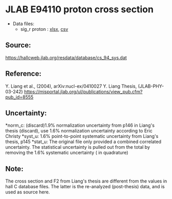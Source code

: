 # JLAB E94110 proton cross section

* Data files: 
  * sig_r proton   : [xlsx](../data/JAM/10044.xlsx), [csv](../data/JAM/csv/10044.csv)   


## Source: 
https://hallcweb.jlab.org/resdata/database/cs_94_sys.dat


## Reference: 
Y. Liang et al., (2004), arXiv:nucl-ex/0410027 
Y. Liang Thesis, (JLAB-PHY-03-242) https://misportal.jlab.org/ul/publications/view_pub.cfm?pub_id=8555


## Uncertainty:

*norm_c:
 (discard)1.9% normalization uncertainty from p146 in Liang's thesis (discard), use 1.6% normalization uncertainty according to Eric Christy
*syst_u: 
1.6% point-to-point systematic uncertainty from Liang's thesis, p145
*stat_u:
The original file only provided a combined correlated uncertainty. The statistical uncertainty is pulled out from the total by removing the 1.6% systematic uncertainty ( in quadrature)

## Note:
The cross section and F2 from Liang's thesis are different from the values in hall C database files. The latter is the re-analyzed (post-thesis) data, and is used as source here.

